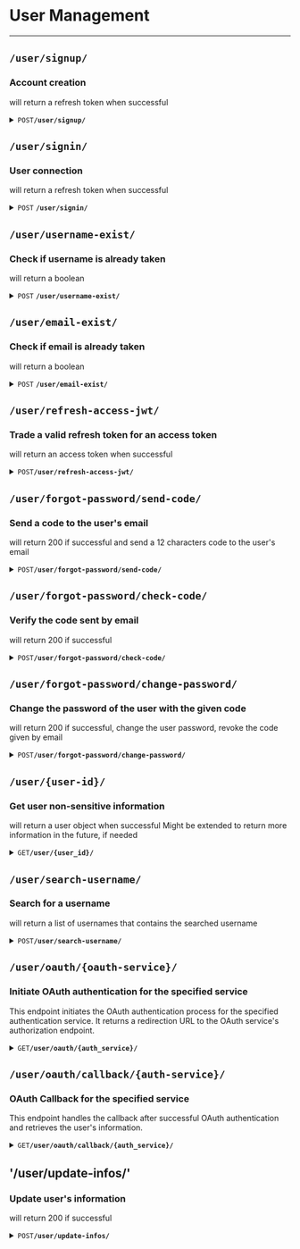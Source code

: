 # User Management

--------------------------------------------------------------------------------

## `/user/signup/`

### Account creation

will return a refresh token when successful

<details>
 <summary><code>POST</code><code><b>/user/signup/</b></code></summary>

### Parameters

#### Body
all fields are mandatory
- Username must be unique and between 1 and 20 characters long
- Email must be unique and between 1 and 50 characters long
- Password must be between 8 and 50 characters long and contain at least one uppercase letter, one digit and one special character
> ``` javascript
> {
>     "username": "Aurel",
>     "email": "alevra@student.42lyon.fr",
>     "password": "Validpass42*"
> }
> ```

#### Responses

> | http code | content-type       | response                                             |
> |-----------|--------------------|------------------------------------------------------|
> | `201`     | `application/json` | `{"refresh_token": "eyJhbGci.."}`                    |
> | `401`     | `application/json` | `{"errors": ["AAA", "BBB", "..."]}`                  |
> | `500`     | `application/json` | `{"errors": ['An unexpected error occurred : ...']}` |

</details>


## `/user/signin/`

### User connection

will return a refresh token when successful

<details>
 <summary><code>POST</code> <code><b>/user/signin/</b></code></summary>

### Parameters

#### Body

all fields are mandatory

> ``` javascript
> {
>     "username": "Aurel",
>     "password": "Validpass21*"
> }
> ```

#### Responses

> | http code | content-type               | response                                             |
> |-----------|----------------------------|------------------------------------------------------|
> | `201`     | `application/json`         | `{"refresh_token": "eyJhbGci.."}`                    |
> | `401`     | `application/json`         | `{"errors": [ "AAA","BBB", "..."]}`                  |
> | `500`     | `application/json`         | `{"errors": ['An unexpected error occurred : ...']}` |

</details>


## `/user/username-exist/`

### Check if username is already taken

will return a boolean

<details>
 <summary><code>POST</code> <code><b>/user/username-exist/</b></code></summary>

### Parameters

#### Body

> ``` javascript
> {
>     "username": "Aurel"
> }
> ```

#### Responses

> | http code | content-type             | response                                             |
> |-----------|--------------------------|------------------------------------------------------|
> | `200`     | `application/json`       | `{"is_taken": false}`                                |
> | `200`     | `application/json`       | `{"is_taken": true}`              n                  |
> | `401`     | `application/json`       | `{"errors": [ "AAA","BBB", "..."]}`                  |
> | `500`     | `application/json`       | `{"errors": ['An unexpected error occurred : ...']}` |

</details>

## `/user/email-exist/`

### Check if email is already taken

will return a boolean

<details>
 <summary><code>POST</code> <code><b>/user/email-exist/</b></code></summary>

### Parameters

#### Body

> ``` javascript
> {
>     "email": "..."
> }
> ```

#### Responses

> | http code | content-type             | response                                             |
> |-----------|--------------------------|------------------------------------------------------|
> | `200`     | `application/json`       | `{"is_taken": false}`                                |
> | `200`     | `application/json`       | `{"is_taken": true}`                                 |
> | `401`     | `application/json`       | `{"errors": [ "AAA","BBB", "..."]}`                  |
> | `500`     | `application/json`       | `{"errors": ['An unexpected error occurred : ...']}` |

</details>


## `/user/refresh-access-jwt/`

### Trade a valid refresh token for an access token

will return an access token when successful

<details>
 <summary><code>POST</code><code><b>/user/refresh-access-jwt/</b></code></summary>

### Parameters

#### Body
all fields are mandatory
> ``` javascript
> {
>     "refresh_token": "234235sfs3r2.."
> }
> ```

#### Responses

> | http code | content-type       | response                                             |
> |-----------|--------------------|------------------------------------------------------|
> | `200`     | `application/json` | `{"access_token": "eyJhbGci.."}`                     |
> | `400`     | `application/json` | `{"errors": ["AAA", "BBB", "..."]}`                  |
> | `500`     | `application/json` | `{"errors": ['An unexpected error occurred : ...']}` |

</details>


## `/user/forgot-password/send-code/`

### Send a code to the user's email

will return 200 if successful and send a 12 characters code to the user's email

<details>
 <summary><code>POST</code><code><b>/user/forgot-password/send-code/</b></code></summary>

### Parameters

#### Body
all fields are mandatory
> ``` javascript
> {
>     "email": "..."
> }
> ```

#### Responses

> | http code | content-type       | response                                                                                          |
> |-----------|--------------------|---------------------------------------------------------------------------------------------------|
> | `200`     | `application/json` | `{"ok": "Email sent","email": "************ra@gmail.com", "expires": "2024-01-10T11:20:43.253"}}` |
> | `400`     | `application/json` | `{"errors": "AAA"}`                                                                               |
> | `500`     | `application/json` | `{"errors": ['An unexpected error occurred : ...']}`                                              |


</details>

## `/user/forgot-password/check-code/`

### Verify the code sent by email

will return 200 if successful

<details>
 <summary><code>POST</code><code><b>/user/forgot-password/check-code/</b></code></summary>

### Parameters

#### Body
all fields are mandatory
> ``` javascript
> {
>     "email": "...",
>     "code": "..."
> }
> ```

#### Responses

> | http code | content-type       | response                                             |
> |-----------|--------------------|------------------------------------------------------|
> | `200`     | `application/json` | `{"ok": "ok"}`                                       |
> | `400`     | `application/json` | `{"errors": "AAA", errors details : "aaa" }`         |
> | `500`     | `application/json` | `{"errors": ['An unexpected error occurred : ...']}` |


</details>


## `/user/forgot-password/change-password/`

### Change the password of the user with the given code

will return 200 if successful,
change the user password,
revoke the code given by email

<details>
 <summary><code>POST</code><code><b>/user/forgot-password/change-password/</b></code></summary>

### Parameters

#### Body
all fields are mandatory
> ``` javascript
> {
>     "email": "...",
>     "code": "..."
>     "new_password": "..."
> }
> ```

</details>


## `/user/{user-id}/`
### Get user non-sensitive information

will return a user object when successful
Might be extended to return more information in the future, if needed

<details>
 <summary><code>GET</code><code><b>/user/{user_id}/</b></code></summary>

### Parameters

#### In the URL (mandatory)
 {user_id}
> 
> NB : user_id must be an integer
> 
#### Responses

> | http code | content-type       | response                                             |
> |-----------|--------------------|------------------------------------------------------|
> | `200`     | `application/json` | `{"ok": "ok"}`                                       |
> | `400`     | `application/json` | `{"errors": "AAA", errors details : "aaa" }`         |
> | `500`     | `application/json` | `{"errors": ['An unexpected error occurred : ...']}` |


</details>

## `/user/search-username/`

### Search for a username

will return a list of usernames that contains the searched username

<details>
 <summary><code>POST</code><code><b>/user/search-username/</b></code></summary>

### Parameters

#### Body

> ``` javascript
>   
> {
>    "username": "Aurel"
> }
> ```
> 
> NB : An empty username will return an error "Username not found"

#### Responses

> | http code | content-type       | response                                             |
> |-----------|--------------------|------------------------------------------------------|
> | `200`     | `application/json` | `{"usernames": ["Aurel", "Aurel2", "Aurel3"]}`       |
> | `400`     | `application/json` | `{"errors": ["AAA"]}`                                |
> | `500`     | `application/json` | `{"errors": ['An unexpected error occurred : ...']}` |

</details>


## `/user/oauth/{oauth-service}/`
### Initiate OAuth authentication for the specified service

This endpoint initiates the OAuth authentication process for the specified authentication service.
It returns a redirection URL to the OAuth service's authorization endpoint.
<details>
 <summary><code>GET</code><code><b>/user/oauth/{auth_service}/</b></code></summary>

### Parameters

#### In the URL (mandatory)
 {auth_service}
> 
> NB: `auth_service` must be one of the following values: 'github', '42api'
> 
#### Responses

> | http code | content-type       | response                                                                                                               |
> |-----------|--------------------|------------------------------------------------------------------------------------------------------------------------|
> | `200`     | `application/json` | `{"redirection_url": "https://oauth-service.com/authorize?client_id=XXX&redirect_uri=YYY&state=ZZZ&scope=user:email"}` |
> | `400`     | `application/json` | `{"errors": ["Unknown auth service"]}`                                                                                 |

</details>

## `/user/oauth/callback/{auth-service}/`
### OAuth Callback for the specified service

This endpoint handles the callback after successful OAuth authentication and retrieves the user's information.

<details>
 <summary><code>GET</code><code><b>/user/oauth/callback/{auth_service}/</b></code></summary>

### Parameters

#### In the URL (mandatory)
 {auth_service}
> 
> NB: `auth_service` must be one of the following values: 'github', '42api'
> 
#### In the Query Parameters (mandatory)
- `code`: Authorization code obtained from the OAuth service
- `state`: State parameter to prevent CSRF attacks

#### Responses

> | http code | content-type       | response                                             |
> |-----------|--------------------|------------------------------------------------------|
> | `201`     | `application/json` | `{"refresh_token": "XXXXX"}`                         |
> | `400`     | `application/json` | `{"errors": ["Failed to retrieve access token"]}`    |
> | `400`     | `application/json` | `{"errors": ["Invalid state"]}`                      |
> | `400`     | `application/json` | `{"errors": ["Failed to create or get user"]}`       |
> | `400`     | `application/json` | `{"errors": ["An unexpected error occurred : ..."]}` |
> | `500`     | `application/json` | `{"errors": ['Failed to create or get user']}`       |

</details>

## '/user/update-infos/'


### Update user's information

will return 200 if successful

<details>
 <summary><code>POST</code><code><b>/user/update-infos/</b></code></summary>

### Parameters

#### Body

mandatory field : change_list, access_token
all other fields are optional and depend on the change_list

> ``` javascript
> {
>   "access_token": "d2d040fj..."
>   "change_list": ["username", "email", "password"]
>    "username": "NewUsername",
>    "email": "newemail@asdf.fr",
>   "password": "NewPassword42*"
> }
> NB : change_list must contain at least one of the following values : "username", "email", "password"
> ```


#### Responses

> | http code | content-type       | response                                             |
> |-----------|--------------------|------------------------------------------------------|
> | `200`     | `application/json` | `{"ok": "ok"}`                                       |
> | `400`     | `application/json` | `{"errors": ["AAA", "BBB", "..."]}`                  |
> | `500`     | `application/json` | `{"errors": ['An unexpected error occurred : ...']}` |
